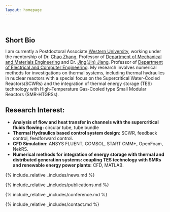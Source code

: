 ```yaml
---
layout: homepage
---
```


<h1 id="about-me"></h1>

<h2 style="margin: 60px 0px 10px;">Short Bio</h2>

I am currently a Postdoctoral Associate [Western University](https://www.uwo.ca/), working under the mentorship of Dr. [Chao Zhang](https://www.eng.uwo.ca/mechanical/faculty/zhang_c/), Professor of [Department of Mechanical and Materials Engineering](https://www.eng.uwo.ca/mechanical/) and Dr. [Jing(Jin) Jiang](https://www.eng.uwo.ca/electrical/faculty/jiang_j/), Professor of [Department of Electrical and Computer Engineering](https://www.eng.uwo.ca/electrical/). My research involves numerical methods for investigations on thermal systems, including thermal hydraulics in nuclear reactors with a special focus on the Supercritical Water-Cooled Reactors(SCWRs) and the integration of thermal energy storage (TES) technology with High-Temperature Gas-Cooled type Small Modular Reactors (SMR-HTGRSs).
## Research Interest:
- **Analysis of flow and heat transfer in channels with the supercritical fluids flowing:** circular tube, tube bundle
- **Thermal Hydraulics based control system design:** SCWR, feedback control, feedforward control.
- **CFD Simulation:** ANSYS FLUENT, COMSOL, START CMM+, OpenFoam, NekRS.
- **Numerical methods for integration of energy storage with thermal and distributed generation systems: coupling TES technology with SMRs and renewable energy power plants:** CFD, MATLAB.

{% include_relative _includes/news.md %}

{% include_relative _includes/publications.md %}

{% include_relative _includes/conference.md %}

{% include_relative _includes/contact.md %}
<!-- <strong style="color:#e74d3c; font-weight:600"><strong style="color:#e74d3c; font-weight:600">I am currently on the 2023-2024 academic job market, looking for faculty positions in CS, CSE, ECE, IEOR, etc., related to Artificial Intelligence, Computer Vision, and Machine Learning. Please feel free to contact me if you are interested. I am also happy to give talks on my research in related seminars.</strong></strong> -->


<!-- 
{% include_relative _includes/publications.md %}

{% include_relative _includes/teaching.md %}

{% include_relative _includes/talks.md %}

{% include_relative _includes/services.md %}


 -->
